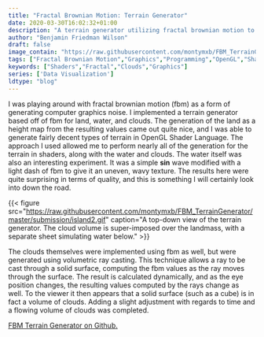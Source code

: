 ```yaml
---
title: "Fractal Brownian Motion: Terrain Generator"
date: 2020-03-30T16:02:32+01:00
description: "A terrain generator utilizing fractal brownian motion to produce terrain, water, and clouds using OpenGL Shaders."
author: "Benjamin Friedman Wilson"
draft: false
image_contain: "https://raw.githubusercontent.com/montymxb/FBM_TerrainGenerator/master/submission/cloud2.gif"
tags: ["Fractal Brownian Motion","Graphics","Programming","OpenGL","Shaders","Github"]
keywords: ["Shaders","Fractal","Clouds","Graphics"]
series: ['Data Visualization']
ldtype: "blog"
---
```


I was playing around with fractal brownian motion (fbm) as a form of generating computer graphics noise.
I implemented a terrain generator based off of fbm for land, water, and clouds.
The generation of the land as a height map from the resulting values came out quite nice, and I was able to generate fairly decent types of terrain in OpenGL Shader Language.
The approach I used allowed me to perform nearly all of the generation for the terrain in shaders, along with the water and clouds.
The water itself was also an interesting experiment. It was a simple **sin** wave modified with a light dash of fbm to give it an uneven, wavy texture.
The results here were quite surprising in terms of quality, and this is something I will certainly look into down the road.

{{< figure src="https://raw.githubusercontent.com/montymxb/FBM_TerrainGenerator/master/submission/island2.gif" caption="A top-down view of the terrain generator. The cloud volume is super-imposed over the landmass, with a separate sheet simulating water below." >}}

The clouds themselves were implemented using fbm as well, but were generated using volumetric ray casting.
This technique allows a ray to be cast through a solid surface, computing the fbm values as the ray moves through the surface.
The result is calculated dynamically, and as the eye position changes, the resulting values computed by the rays change as well.
To the viewer it then appears that a solid surface (such as a cube) is in fact a volume of clouds.
Adding a slight adjustment with regards to time and a flowing volume of clouds was completed.

[FBM Terrain Generator on Github.](https://github.com/montymxb/FBM_TerrrainGenerator#readme)
